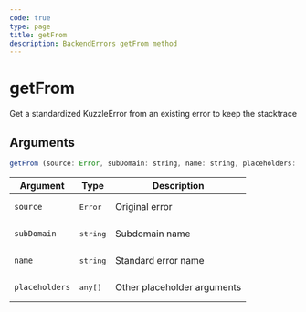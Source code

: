 ```yaml
---
code: true
type: page
title: getFrom
description: BackendErrors getFrom method
---
```


# getFrom

<SinceBadge version="2.17.1" />

Get a standardized KuzzleError from an existing error to keep the stacktrace

## Arguments

```js
getFrom (source: Error, subDomain: string, name: string, placeholders: any[]): KuzzleError
```

| Argument | Type | Description |
|----------|------|-------------|
| `source` | <pre>Error</pre> | Original error |
| `subDomain` | <pre>string</pre> | Subdomain name |
| `name` | <pre>string</pre> | Standard error name |
| `placeholders` | <pre>any[]</pre> | Other placeholder arguments |

